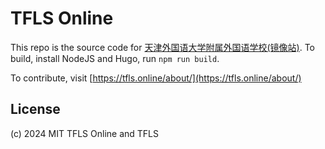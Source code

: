 # TFLS Online

This repo is the source code for [天津外国语大学附属外国语学校(镜像站)](https://tfls.online). To build, install NodeJS and Hugo, run `npm run build`.

To contribute, visit [https://tfls.online/about/](https://tfls.online/about/)

## License

(c) 2024 MIT TFLS Online and TFLS
